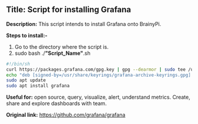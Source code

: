 ## Title: Script for installing Grafana
**Description:** This script intends to install Grafana onto BrainyPi.

**Steps to install:-**

1. Go to the directory where the script is.
1. sudo bash ./**"Script_Name"**.sh
```bash
#!/bin/sh
curl https://packages.grafana.com/gpg.key | gpg --dearmor | sudo tee /usr/share/keyrings/grafana-archive-keyrings.gpg >/dev/null
echo "deb [signed-by=/usr/share/keyrings/grafana-archive-keyrings.gpg] https://packages.grafana.com/oss/deb stable main" | sudo tee /etc/apt/sources.list.d/grafana.list
sudo apt update
sudo apt install grafana
```
**Useful for:** open source, query, visualize, alert, understand metrics. Create, share and explore dashboards with team.

**Original link:** https://github.com/grafana/grafana
